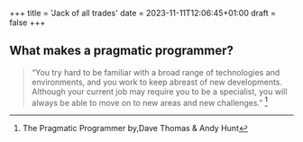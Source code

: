 +++
title = 'Jack of all trades'
date = 2023-11-11T12:06:45+01:00
draft = false
+++
## What makes a pragmatic programmer?
> “You try hard to be familiar with a broad
range of technologies and environments, and you work to keep abreast of
new developments. Although your current job may require you to be a
specialist, you will always be able to move on to new areas and new
challenges.” [^1]

[^1]: The Pragmatic Programmer by,Dave Thomas & Andy Hunt
